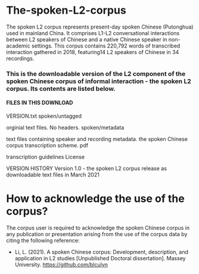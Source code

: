 # The-spoken-L2-corpus
The spoken L2 corpus represents present-day spoken Chinese (Putonghua) used in mainland China. It comprises L1-L2 conversational interactions between L2 speakers of Chinese and a native Chinese speaker in non-academic settings. This corpus contains 220,792 words of transcribed interaction gathered in 2018, featuring14 L2 speakers of Chinese in 34 recordings.

### This is the downloadable version of the L2 component of the spoken Chinese corpus of informal interaction - the spoken L2 corpus. Its contents are listed below.

#### FILES IN THIS DOWNLOAD
VERSION.txt
spoken/untagged

orginial text files. No headers.
spoken/metadata

text files containing speaker and recording metadata.
the spoken Chinese corpus transcription scheme. pdf

transcription guidelines
License

VERSION HISTORY
Version 1.0 - the spoken L2 corpus release as downloadable text files in March 2021

# How to acknowledge the use of the corpus?
The corpus user is required to acknowledge the spoken Chinese corpus in any publication or presentation arising from the use of the corpus data by citing the following reference:
* Li, L. (2021). A spoken Chinese corpus: Development, description, and application in L2 studies [Unpublished Doctoral dissertation]. Massey University. https://github.com/blculyn

